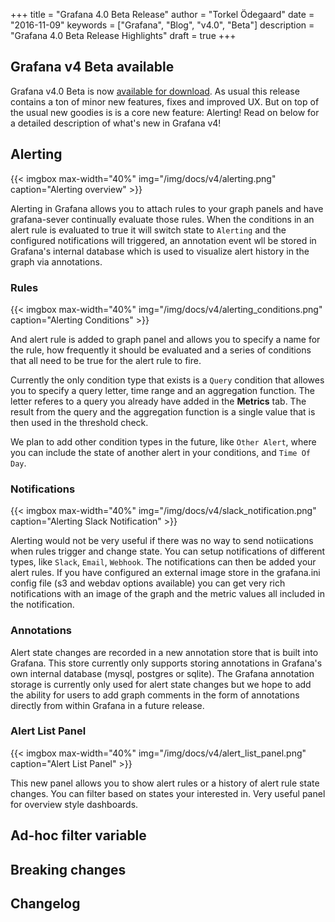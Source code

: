 +++
title = "Grafana 4.0 Beta Release"
author = "Torkel Ödegaard"
date = "2016-11-09"
keywords = ["Grafana", "Blog", "v4.0", "Beta"]
description = "Grafana 4.0 Beta Release Highlights"
draft = true
+++

## Grafana v4 Beta available

Grafana v4.0 Beta is now [available for download](http://localhost:3002/download/4_0_0-beta1/). As usual
this release contains a ton of minor new features, fixes and improved UX. But on top of the usual new goodies
is is a core new feature: Alerting! Read on below for a detailed description of what's new in Grafana v4!

## Alerting

{{< imgbox max-width="40%" img="/img/docs/v4/alerting.png" caption="Alerting overview" >}}

Alerting in Grafana allows you to attach rules to your graph panels and have grafana-sever continually
evaluate those rules. When the conditions in an alert rule is evaluated to true it will switch
state to `Alerting` and the configured notifications will triggered, an annotation event wll be stored in
Grafana's internal database which is used to visualize alert history in the graph via annotations.

<div class="clearfix"></div>

### Rules

{{< imgbox max-width="40%" img="/img/docs/v4/alerting_conditions.png" caption="Alerting Conditions" >}}

And alert rule is added to graph panel and allows you to specify a name for the rule, how frequently
it should be evaluated and a series of conditions that all need to be true for the alert rule
to fire.

Currently the only condition type that exists is a `Query` condition that allowes you to
specify a query letter, time range and an aggregation function. The letter referes to
a query you already have added in the **Metrics** tab. The result from the
query and the aggregation function is a single value that is then used in the threshold check.

We plan to add other condition types in the future, like `Other Alert`, where you can include the state
of another alert in your conditions, and `Time Of Day`.

### Notifications

{{< imgbox max-width="40%" img="/img/docs/v4/slack_notification.png" caption="Alerting Slack Notification" >}}

Alerting would not be very useful if there was no way to send notiications when rules trigger and change state. You
can setup notifications of different types, like `Slack`, `Email`, `Webhook`. The notifications can then
be added your alert rules. If you have configured an external image store in the grafana.ini config file
(s3 and webdav options available) you can get very rich notifications with an image of the graph and the metric
values all included in the notification.

### Annotations

Alert state changes are recorded in a new annotation store that is built into Grafana. This store
currently only supports storing annotations in Grafana's own internal database (mysql, postgres or sqlite).
The Grafana annotation storage is currently only used for alert state changes but we hope to add the ability for users
to add graph comments in the form of annotations directly from within Grafana in a future release.

### Alert List Panel

{{< imgbox max-width="40%" img="/img/docs/v4/alert_list_panel.png" caption="Alert List Panel" >}}

This new panel allows you to show alert rules or a history of alert rule state changes. You can filter based on states your
interested in. Very useful panel for overview style dashboards.

## Ad-hoc filter variable

## Breaking changes

## Changelog





